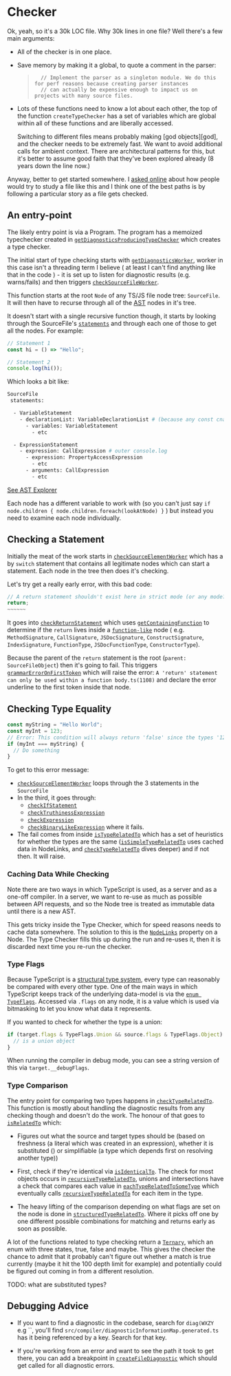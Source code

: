# Checker

Ok, yeah, so it's a 30k LOC file. Why 30k lines in one file? Well there's a few main arguments:

- All of the checker is in one place.
- Save memory by making it a global, to quote a comment in the parser:

  > ```
  >   // Implement the parser as a singleton module. We do this for perf reasons because creating parser instances
  >   // can actually be expensive enough to impact us on projects with many source files.
  > ```

* Lots of these functions need to know a lot about each other, the top of the function `createTypeChecker` has a
  set of variables which are global within all of these functions and are liberally accessed.

  Switching to different files means probably making [god objects][god], and the checker needs to be extremely
  fast. We want to avoid additional calls for ambient context. There are architectural patterns for this, but it's
  better to assume good faith that they've been explored already (8 years down the line now.)

Anyway, better to get started somewhere. I [asked online](https://twitter.com/orta/status/1148335807780007939)
about how people would try to study a file like this and I think one of the best paths is by following a
particular story as a file gets checked.

## An entry-point

The likely entry point is via a Program. The program has a memoized typechecker created in
[`getDiagnosticsProducingTypeChecker`][0] which creates a type checker.

The initial start of type checking starts with [`getDiagnosticsWorker`][1], worker in this case isn't a threading
term I believe ( at least I can't find anything like that in the code ) - it is set up to listen for diagnostic
results (e.g. warns/fails) and then triggers [`checkSourceFileWorker`][2].

This function starts at the root `Node` of any TS/JS file node tree: `SourceFile`. It will then have to recurse
through all of the [AST][ast] nodes in it's tree.

It doesn't start with a single recursive function though, it starts by looking through the SourceFile's
[`statements`][4] and through each one of those to get all the nodes. For example:

```ts
// Statement 1
const hi = () => "Hello";

// Statement 2
console.log(hi());
```

Which looks a bit like:

```sh
SourceFile
 statements:

  - VariableStatement
    - declarationList: VariableDeclarationList # (because any const cna have many declarations in a row... )
      - variables: VariableStatement
        - etc

  - ExpressionStatement
    - expression: CallExpression # outer console.log
      - expression: PropertyAccessExpression
        - etc
      - arguments: CallExpression
        - etc
```

[See AST Explorer](https://astexplorer.net/#/gist/80c981c87035a45a753c0ee5c983ecc9/6276351b153f4dac9811bf7214c9b236ae420c7e)

Each node has a different variable to work with (so you can't just say
`if node.children { node.children.foreach(lookAtNode) }` ) but instead you need to examine each node individually.

## Checking a Statement

Initially the meat of the work starts in [`checkSourceElementWorker`][6] which has a by `switch` statement that
contains all legitimate nodes which can start a statement. Each node in the tree then does it's checking.

Let's try get a really early error, with this bad code:

```ts
// A return statement shouldn't exist here in strict mode (or any mode?)
return;
~~~~~~
```

It goes into [`checkReturnStatement`][6] which uses [`getContainingFunction`][7] to determine if the `return`
lives inside a [`function-like`][8] node ( e.g. `MethodSignature`, `CallSignature`, `JSDocSignature`,
`ConstructSignature`, `IndexSignature`, `FunctionType`, `JSDocFunctionType`, `ConstructorType`).

Because the parent of the `return` statement is the root (`parent: SourceFileObject`) then it's going to fail.
This triggers [`grammarErrorOnFirstToken`][9] which will raise the error:
`A 'return' statement can only be used within a function body.ts(1108)` and declare the error underline to the
first token inside that node.

## Checking Type Equality

```ts
const myString = "Hello World";
const myInt = 123;
// Error: This condition will always return 'false' since the types '123' and '"Hello World"' have no overlap.
if (myInt === myString) {
  // Do something
}
```

To get to this error message:

- [`checkSourceElementWorker`][6] loops through the 3 statements in the `SourceFile`
- In the third, it goes through:
  - [`checkIfStatement`][13]
  - [`checkTruthinessExpression`][11]
  - [`checkExpression`][12]
  - [`checkBinaryLikeExpression`][14] where it fails.
- The fail comes from inside [`isTypeRelatedTo`][15] which has a set of heuristics for whether the types are the
  same ([`isSimpleTypeRelatedTo`][16] uses cached data in NodeLinks, and [`checkTypeRelatedTo`][17] dives deeper)
  and if not then. It will raise.

### Caching Data While Checking

Note there are two ways in which TypeScript is used, as a server and as a one-off compiler. In a server, we want
to re-use as much as possible between API requests, and so the Node tree is treated as immutable data until there
is a new AST.

This gets tricky inside the Type Checker, which for speed reasons needs to cache data somewhere. The solution to
this is the [`NodeLinks`][3] property on a Node. The Type Checker fills this up during the run and re-uses it,
then it is discarded next time you re-run the checker.

### Type Flags

Because TypeScript is a [structural type system][20], every type can reasonably be compared with every other type.
One of the main ways in which TypeScript keeps track of the underlying data-model is via the
[`enum TypeFlags`][19]. Accessed via `.flags` on any node, it is a value which is used via bitmasking to let you
know what data it represents.

If you wanted to check for whether the type is a union:

```ts
if (target.flags & TypeFlags.Union && source.flags & TypeFlags.Object) {
  // is a union object
}
```

When running the compiler in debug mode, you can see a string version of this via `target.__debugFlags`.

### Type Comparison

The entry point for comparing two types happens in [`checkTypeRelatedTo`][17]. This function is mostly about
handling the diagnostic results from any checking though and doesn't do the work. The honour of that goes to
[`isRelatedTo`][18] which:

- Figures out what the source and target types should be (based on freshness (a literal which was created in an
  expression), whether it is substituted () or simplifiable (a type which depends first on resolving another
  type))

- First, check if they're identical via [`isIdenticalTo`][21]. The check for most objects occurs in
  [`recursiveTypeRelatedTo`][22], unions and intersections have a check that compares each value in
  [`eachTypeRelatedToSomeType`][23] which eventually calls [`recursiveTypeRelatedTo`][22] for each item in the
  type.

- The heavy lifting of the comparison depending on what flags are set on the node is done in
  [`structuredTypeRelatedTo`][24]. Where it picks off one by one different possible combinations for matching and
  returns early as soon as possible.

A lot of the functions related to type checking return a [`Ternary`][25], which an enum with three states, true,
false and maybe. This gives the checker the chance to admit that it probably can't figure out whether a match is
true currently (maybe it hit the 100 depth limit for example) and potentially could be figured out coming in from
a different resolution.

TODO: what are substituted types?

## Debugging Advice

- If you want to find a diagnostic in the codebase, search for `diag(WXZY` e.g ``, you'll find
  `src/compiler/diagnosticInformationMap.generated.ts` has it being referenced by a key. Search for that key.

- If you're working from an error and want to see the path it took to get there, you can add a breakpoint in
  [`createFileDiagnostic`][10] which should get called for all diagnostic errors.

<!-- prettier-ignore-start -->
[0]: <src/compiler/program.ts - function getDiagnosticsProducingTypeChecker>
[1]: <src/compiler/checker.ts - function getDiagnosticsWorker> 
[2]: <src/compiler/checker.ts - function checkSourceFileWorker> 
[3]: </src/compiler/types.ts -  export interface NodeLinks> 
[4]: GLOSSARY.md#statements 
[ast]: GLOSSARY.md#statements 
[5]: <src/compiler/checker.ts - function checkSourceElementWorker>
[6]: <src/compiler/checker.ts - function checkReturnStatement>
[7]: <src/compiler/checker.ts - export function getContainingFunction>
[8]: <src/compiler/utilities.ts - export function isFunctionLikeKind>
[9]: <src/compiler/checker.ts - function grammarErrorOnFirstToken>
[10]: <src/compiler/utilities.ts - export function createFileDiagnostic(file: SourceFile, start: number, length: number, message: DiagnosticMessage): DiagnosticWithLocation>
[11]: <src/compiler/checker.ts - function checkTruthinessExpression>
[12]: <src/compiler/checker.ts - function checkExpression>
[13]: <src/compiler/checker.ts - function checkIfStatement>
[14]: <src/compiler/checker.ts - function checkBinaryLikeExpression>
[15]: <src/compiler/checker.ts - function isTypeRelatedTo>
[16]: <src/compiler/checker.ts - function isSimpleTypeRelatedTo>
[17]: <src/compiler/checker.ts - function checkTypeRelatedTo>
[18]: <src/compiler/checker.ts - function isRelatedTo>
[19]: <src/compiler/types.ts - export const enum TypeFlags>
[20]: GLOSSARY.md#structural-type-system 
[21]: <src/compiler/checker.ts - function isIdenticalTo>
[22]: <src/compiler/checker.ts - function recursiveTypeRelatedTo>
[23]: <src/compiler/checker.ts - function eachTypeRelatedToSomeType>
[24]: <src/compiler/checker.ts - function structuredTypeRelatedTo>
[25]: <src/compiler/types.ts - export const enum Ternary>
<!-- prettier-ignore-end -->
